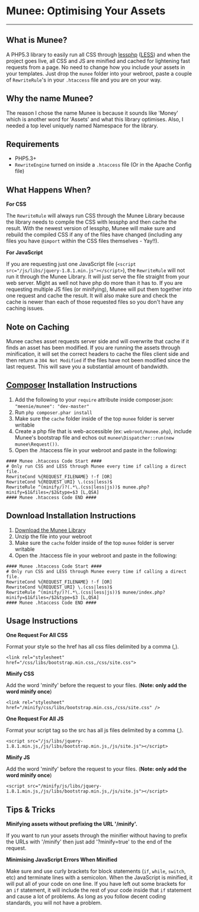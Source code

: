 Munee: Optimising Your Assets
=============================

---

What is Munee?
--------------

A PHP5.3 library to easily run all CSS through [lessphp](http://leafo.net/lessphp/)
([LESS](http://lesscss.org/)) and when the project goes live, all CSS and JS are minified and cached
for lightening fast requests from a page.  No need to change how you include your assets in your
templates.  Just drop the `munee` folder into your webroot, paste a couple of `RewriteRule`'s in
your `.htaccess` file and you are on your way.

Why the name Munee?
-------------------

The reason I chose the name Munee is because it sounds like 'Money' which is another word for
'Assets' and what this library optimises.  Also, I needed a top level uniquely named Namespace
for the library.

Requirements
------------
+ PHP5.3+
+ `RewriteEngine` turned on inside a `.htaccess` file (Or in the Apache Config file)

What Happens When?
------------------

**For CSS**

The `RewriteRule`  will always run CSS through the Munee Library because the library
needs to compile the CSS with lessphp and then cache the result. With the newest version of lessphp,
Munee will make sure and rebuild the compiled CSS if any of the files have changed (including any
files you have `@import` within the CSS files themselves - Yay!!).

**For JavaScript**

If you are requesting just one JavaScript file (`<script src="/js/libs/jquery-1.8.1.min.js"></script>`),
the `RewriteRule` will not run it through the Munee Library.  It will just serve the file straight from your web server.
Might as well not have php do more than it has to.  If you are requesting multiple JS files (or minifying),
Munee will put them together into one request and cache the result.  It will also make sure and check the
cache is newer than each of those requested files so you don't have any caching issues.

Note on Caching
---------------

Munee caches asset requests server side and will overwrite that cache if it finds an asset has been
modified.  If you are running the assets through minification, it will set the correct headers
to cache the files client side and then return a `304 Not Modified` if the files have not been
modified since the last request.  This will save you a substantial amount of bandwidth.

[Composer](https://packagist.org/) Installation Instructions
---------------------------------------

1. Add the following to your `require` attribute inside composer.json: `"meenie/munee": "dev-master"`
1. Run `php composer.phar install`
1. Make sure the `cache` folder inside of the top `munee` folder is server writable
1. Create a php file that is web-accessible (ex: `webroot/munee.php`), include Munee's bootstrap
file and echos out `munee\Dispatcher::run(new munee\Request())`.
1. Open the .htaccess file in your webroot and paste in the following:

```
#### Munee .htaccess Code Start ####
# Only run CSS and LESS through Munee every time if calling a direct file.
RewriteCond %{REQUEST_FILENAME} !-f [OR]
RewriteCond %{REQUEST_URI} \.(css|less)$
RewriteRule ^(minify/)?(.*\.(css|less|js))$ munee.php?minify=$1&files=/$2&type=$3 [L,QSA]
#### Munee .htaccess Code END ####
```

Download Installation Instructions
------------------------------------------

1. [Download the Munee Library](https://github.com/meenie/munee/archive/master.zip)
1. Unzip the file into your webroot
1. Make sure the `cache` folder inside of the top `munee` folder is server writable
1. Open the .htaccess file in your webroot and paste in the following:

```
#### Munee .htaccess Code Start ####
# Only run CSS and LESS through Munee every time if calling a direct file.
RewriteCond %{REQUEST_FILENAME} !-f [OR]
RewriteCond %{REQUEST_URI} \.(css|less)$
RewriteRule ^(minify/)?(.*\.(css|less|js))$ munee/index.php?minify=$1&files=/$2&type=$3 [L,QSA]
#### Munee .htaccess Code END ####
```

Usage Instructions
------------------

**One Request For All CSS**

Format your style so the href has all css files delimited by a comma (,).

```
<link rel="stylesheet" href="/css/libs/bootstrap.min.css,/css/site.css">
```

**Minify CSS**

Add the word 'minify' before the request to your files. (**Note: only add the word minify once**)

```
<link rel="stylesheet" href="/minify/css/libs/bootstrap.min.css,/css/site.css" />
```

**One Request For All JS**

Format your script tag so the src has all js files delimited by a comma (,).

```
<script src="/js/libs/jquery-1.8.1.min.js,/js/libs/bootstrap.min.js,/js/site.js"></script>
```

**Minify JS**

Add the word 'minify' before the request to your files. (**Note: only add the word minify once**)

```
<script src="/minify/js/libs/jquery-1.8.1.min.js,/js/libs/bootstrap.min.js,/js/site.js"></script>
```

Tips & Tricks
-------------

**Minifying assets without prefixing the URL '/minify'.**

If you want to run your assets through the minifier without having to prefix the URLs with
'/minify' then just add '?minify=true' to the end of the request.

**Minimising JavaScript Errors When Minified**

Make sure and use curly brackets for block statements (`if`, `while`, `switch`, etc) and
terminate lines with a semicolon.  When the JavaScript is minified, it will put all of your code on
one line.  If you have left out some brackets for an `if` statement, it will include the rest of your
code inside that `if` statement and cause a lot of problems.  As long as you follow decent coding
standards, you will not have a problem.